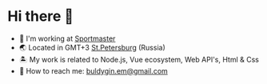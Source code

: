 
# Hi there 👋

- 🌝 I'm working at [Sportmaster](https://www.sportmaster.ru)
- 🌏 Located in GMT+3 [St.Petersburg](https://youtu.be/SUff9wXxlfE?t=11) (Russia)
- 🏝️ My work is related to Node.js, Vue ecosystem, Web API's, Html & Css
- 📨 How to reach me: <a href="mailto:buldygin.em@gmail.com">buldygin.em@gmail.com</a>

<img src="https://github-readme-stats.vercel.app/api?username=jnkbldgn&&show_icons=true" alt="" role="presentation" />
